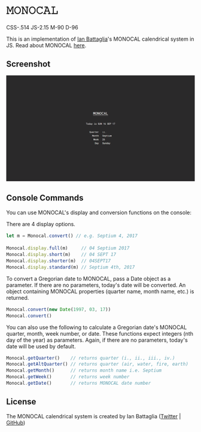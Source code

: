 # &#120444;&#120446;&#120445;&#120446;&#120434;&#120432;&#120443;
CSS-.514 JS-2.15 M-90 D-96

This is an implementation of [Ian Battaglia](https://twitter.com/IanJBattaglia)'s MONOCAL calendrical system in JS. Read about MONOCAL [here](https://monochromatic.co/metachromatic/hub/2017/1/16/monocal-1).

## Screenshot
![MONOCAL](/img/MONOCAL.PNG)

## Console Commands
You can use MONOCAL's display and conversion functions on the console:

There are 4 display options.

```javascript
let m = Monocal.convert() // e.g. Septium 4, 2017

Monocal.display.full(m)     // 04 Septium 2017
Monocal.display.short(m)    // 04 SEPT 17
Monocal.display.shorter(m)  // 04SEPT17
Monocal.display.standard(m) // Septium 4th, 2017
```

To convert a Gregorian date to MONOCAL, pass a Date object as a parameter. If there are no parameters, today's date will be converted. An object containing MONOCAL properties (quarter name, month name, etc.) is returned.

```javascript
Monocal.convert(new Date(1997, 03, 17))
Monocal.convert()
```

You can also use the following to calculate a Gregorian date's MONOCAL quarter, month, week number, or date. These functions expect integers (nth day of the year) as parameters. Again, if there are no parameters, today's date will be used by default.

```javascript
Monocal.getQuarter()    // returns quarter (i., ii., iii., iv.)
Monocal.getAltQuarter() // returns quarter (air, water, fire, earth)
Monocal.getMonth()      // returns month name i.e. Septium
Monocal.getWeek()       // returns week number
Monocal.getDate()       // returns MONOCAL date number
```

## License
The MONOCAL calendrical system is created by Ian Battaglia ([Twitter](https://twitter.com/IanJBattaglia) | [GitHub](https://github.com/MoreThanLuck))
